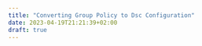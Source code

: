 ```yaml
---
title: "Converting Group Policy to Dsc Configuration"
date: 2023-04-19T21:21:39+02:00
draft: true
---
```


